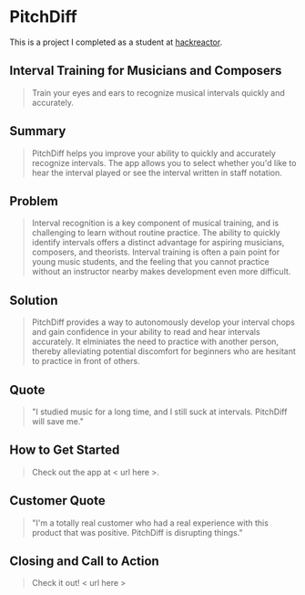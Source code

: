 # PitchDiff #
This is a project I completed as a student at [hackreactor](http://hackreactor.com). 

## Interval Training for Musicians and Composers ##
<!-- > Describe who the market for the product is and what benefit they get. One sentence only underneath the title. -->
  > Train your eyes and ears to recognize musical intervals quickly and accurately. 

## Summary ##
<!-- > Give a summary of the product and the benefit. Assume the reader will not read anything else so make this paragraph good. -->
  > PitchDiff helps you improve your ability to quickly and accurately recognize intervals. The app allows you to select whether you'd like to hear the interval played or see the interval written in staff notation. 

## Problem ##
<!--  > Describe the problem your product solves. -->
  > Interval recognition is a key component of musical training, and is challenging to learn without routine practice. The ability to quickly identify intervals offers a distinct advantage for aspiring musicians, composers, and theorists. Interval training is often a pain point for young music students, and the feeling that you cannot practice without an instructor nearby makes development even more difficult. 

## Solution ##
<!-- > Describe how your product elegantly solves the problem. -->
  > PitchDiff provides a way to autonomously develop your interval chops and gain confidence in your ability to read and hear intervals accurately. It elminiates the need to practice with another person, thereby alleviating potential discomfort for beginners who are hesitant to practice in front of others. 

## Quote ##
<!-- > A quote from a spokesperson in your company. -->
  > "I studied music for a long time, and I still suck at intervals. PitchDiff will save me."

## How to Get Started ##
<!-- > Describe how easy it is to get started. -->
  > Check out the app at < url here >. 

## Customer Quote ##
<!-- > Provide a quote from a hypothetical customer that describes how they experienced the benefit. -->
  >  "I'm a totally real customer who had a real experience with this product that was positive. PitchDiff is disrupting things."

## Closing and Call to Action ##
<!-- > Wrap it up and give pointers where the reader should go next. -->
  > Check it out! < url here > 